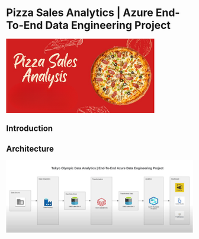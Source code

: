 # Pizza Sales Analytics | Azure End-To-End Data Engineering Project
<img align="center" width="400" src="https://github.com/Shoaib9288/Study_Materials/blob/main/Images_GIF/Pizza%20Sales%20Analysis.png">

## Introduction

## Architecture
<img align="center" width="900" src="https://github.com/Shoaib9288/Azure_DataEngineering_Projects/blob/main/tokyo-olympic-azure-data-engineering-project/Snapshots/Architecture.JPG">


